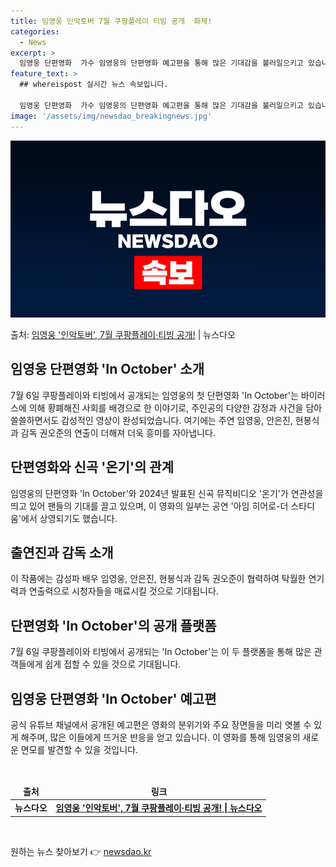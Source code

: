 ```yaml
---
title: 임영웅 인악토버 7월 쿠팡플레이 티빙 공개  화제!
categories:
  - News
excerpt: >
  임영웅 단편영화  가수 임영웅의 단편영화 예고편을 통해 많은 기대감을 불러일으키고 있습니다. 7월 3일 임영…
feature_text: >
  ## whereispost 실시간 뉴스 속보입니다.

  임영웅 단편영화  가수 임영웅의 단편영화 예고편을 통해 많은 기대감을 불러일으키고 있습니다. 7월 3일 임영…
image: '/assets/img/newsdao_breakingnews.jpg'
---
```


![뉴스다오 속보](/assets/img/newsdao_breakingnews.jpg)

<p>출처: <a href="https://newsdao.kr/4610" rel="dofollow">임영웅 '인악토버', 7월 쿠팡플레이·티빙 공개!</a> | 뉴스다오</p>

<h2 data-ke-size="size26">임영웅 단편영화 'In October' 소개</h2>
<p data-ke-size="size16">7월 6일 쿠팡플레이와 티빙에서 공개되는 임영웅의 첫 단편영화 'In October'는 바이러스에 의해 황폐해진 사회를 배경으로 한 이야기로, 주인공의 다양한 감정과 사건을 담아 쓸쓸하면서도 감성적인 영상이 완성되었습니다. 여기에는 주연 임영웅, 안은진, 현봉식과 감독 권오준의 연출이 더해져 더욱 흥미를 자아냅니다.</p>

<h2 data-ke-size="size26">단편영화와 신곡 '온기'의 관계</h2>
<p data-ke-size="size16">임영웅의 단편영화 'In October'와 2024년 발표된 신곡 뮤직비디오 '온기'가 연관성을 띄고 있어 팬들의 기대를 끌고 있으며, 이 영화의 일부는 공연 '아임 히어로-더 스타디움'에서 상영되기도 했습니다.</p>

<h2 data-ke-size="size26">출연진과 감독 소개</h2>
<p data-ke-size="size16">이 작품에는 감성파 배우 임영웅, 안은진, 현봉식과 감독 권오준이 협력하여 탁월한 연기력과 연출력으로 시청자들을 매료시킬 것으로 기대됩니다.</p>

<h2 data-ke-size="size26">단편영화 'In October'의 공개 플랫폼</h2>
<p data-ke-size="size16">7월 6일 쿠팡플레이와 티빙에서 공개되는 'In October'는 이 두 플랫폼을 통해 많은 관객들에게 쉽게 접할 수 있을 것으로 기대됩니다.</p>

<h2 data-ke-size="size26">임영웅 단편영화 'In October' 예고편</h2>
<p data-ke-size="size16">공식 유튜브 채널에서 공개된 예고편은 영화의 분위기와 주요 장면들을 미리 엿볼 수 있게 해주며, 많은 이들에게 뜨거운 반응을 얻고 있습니다. 이 영화를 통해 임영웅의 새로운 면모를 발견할 수 있을 것입니다.</p>

<p data-ke-size="size16">&nbsp;</p>

<table>
	<thead>
		<tr>
			<td style="text-align: center; height: 17px;"><b>출처</b></td>
			<td style="text-align: center; height: 17px;"><b>링크</b></td>
		</tr>
	</thead>
	<tbody>
		<tr>
			<td style="text-align: center; height: 17px;"><b>뉴스다오</b></td>
			<td style="text-align: center; height: 17px;"><b><a href="https://newsdao.kr/4610">임영웅 '인악토버', 7월 쿠팡플레이·티빙 공개! | 뉴스다오</a></b></td>
		</tr>
	</tbody>
</table>
<p data-ke-size="size16">&nbsp;</p> 

원하는 뉴스 찾아보기 👉 <a href="https://newsdao.kr" rel="dofollow">newsdao.kr</a>


